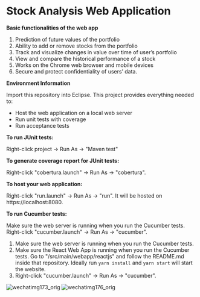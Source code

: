 
# Stock Analysis Web Application

**Basic functionalities of the web app**

1. Prediction of future values of the portfolio
2. Ability to add or remove stocks from the portfolio
3. Track and visualize changes in value over time of user’s portfolio
4. View and compare the historical performance of a stock
5. Works on the Chrome web browser and mobile devices
6. Secure and protect confidentiality of users’ data.

**Environment Information**

Import this repository into Eclipse. This project provides everything needed to:

* Host the web application on a local web server
* Run unit tests with coverage
* Run acceptance tests

**To run JUnit tests:**

Right-click project -> Run As -> "Maven test"

**To generate coverage report for JUnit tests:**

Right-click "cobertura.launch" -> Run As -> "cobertura".

**To host your web application:**

Right-click "run.launch" -> Run As -> "run". It will be hosted on https://localhost:8080.

**To run Cucumber tests:**

Make sure the web server is running when you run the Cucumber tests. Right-click "cucumber.launch" -> Run As -> "cucumber".
1. Make sure the web server is running when you run the Cucumber tests. 
2. Make sure the React Web App is running when you run the Cucumber tests. Go to "/src/main/webapp/reactjs" and follow the README.md inside that repository. Ideally run `yarn install` and `yarn start` will start the website.
3. Right-click "cucumber.launch" -> Run As -> "cucumber".

![wechatimg173_orig](https://user-images.githubusercontent.com/35575612/149762656-a10f30e6-21cf-420d-8c3e-3dff7b251894.png)
![wechatimg176_orig](https://user-images.githubusercontent.com/35575612/149762693-717a531e-78eb-4bc9-a2f5-3bae49d0c690.png)



